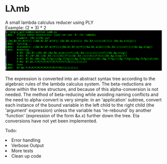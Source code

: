 <h1>Lλmb</h1>
<p align="left">
A small lambda calculus reducer using PLY<br>
Example: (2 * 3) * 2
  <img src="https://raw.githubusercontent.com/aethne-mitchell/lamb/master/sample.png"/>
</p>
The expression is converted into an abstract syntax tree according to the algebraic rules of the lambda calculus system. The beta-reductions are done within the tree structure, and because of this alpha-conversion is not needed. The method of beta-reducing while avoiding naming conflicts and the need to alpha-convert is very simple: in an 'application' subtree, convert each instance of the bound variable in the left child to the right child (the 'argument' expression) unless the variable has 're-rebound' by another 'function' (expression of the form &x.x) further down the tree. Eta conversions have not yet been implemented.

Todo:
<li>Error handling</li>
<li>Verbose Output</li>
<li>More tests</li>
<li>Clean up code</li>
